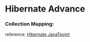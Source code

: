 # Hibernate Advance 

### Collection Mapping:




reference:
[Hibernate JavaTpoint](https://www.javatpoint.com/hibernate-inheritance-mapping-tutorial)
